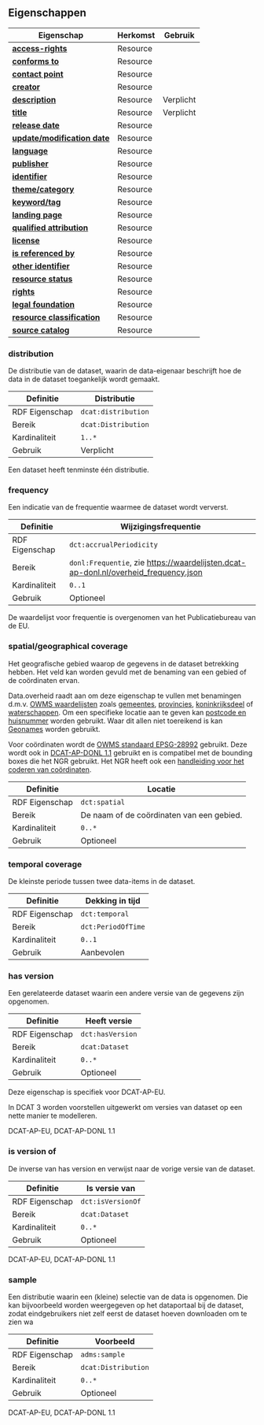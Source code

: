 ## Eigenschappen

| **Eigenschap**                                                       | Herkomst | Gebruik   |
| -------------------------------------------------------------------- | -------- | --------- |
| <a href="#access-rights">**access-rights**</a>                       | Resource |           |
| <a href="#conforms-to">**conforms to**</a>                           | Resource |           |
| <a href="#contact-point">**contact point**</a>                       | Resource |           |
| <a href="#creator">**creator**</a>                                   | Resource |           |
| <a href="#description">**description**</a>                           | Resource | Verplicht |
| <a href="#title">**title** </a>                                      | Resource | Verplicht |
| <a href="#release-date">**release date**                             | Resource |           |
| <a href="#update-modification-date">**update/modification date**</a> | Resource |           |
| <a href="#language">**language**  </a>                               | Resource |           |
| <a href="#publisher">**publisher**    </a>                           | Resource |           |
| <a href="#identifier">**identifier** </a>                            | Resource |           |
| <a href="#theme-category">**theme/category** </a>                    | Resource |           |
| <a href="#keyword-tag">**keyword/tag**</a>                           | Resource |           |
| <a href="#landing-page">**landing page**</a>                         | Resource |           |
| <a href="#qualified-attribution">**qualified attribution**</a>       | Resource |           |
| <a href="#license">**license** </a>                                  | Resource |           |
| <a href="#is-referenced-by">**is referenced by**</a>                 | Resource |           |
| <a href="#other-identifier">**other identifier**</a>                 | Resource |           |
| <a href="#resource-status">**resource status**</a>                   | Resource |           |
| <a href="#rights">**rights**</a>                                     | Resource |           |
| <a href="#legal-foundation">**legal foundation**</a>                 | Resource |           |
| <a href="#resource-classification">**resource classification**</a>   | Resource |           |
| <a href="#source-catalog">**source catalog** </a>                    | Resource |           |


### distribution

De distributie van de dataset, waarin de data-eigenaar beschrijft hoe de data in de dataset toegankelijk wordt gemaakt.

| Definitie      | Distributie         |
| -------------- | ------------------- |
| RDF Eigenschap | `dcat:distribution` |
| Bereik         | `dcat:Distribution` |
| Kardinaliteit  | `1..*`              |
| Gebruik        | Verplicht           |

<p class="note" title="Note">
Een dataset heeft tenminste één distributie.
</p>

### frequency

Een indicatie van de frequentie waarmee de dataset wordt ververst.

| Definitie      | Wijzigingsfrequentie                                                                 |
| -------------- | ------------------------------------------------------------------------------------ |
| RDF Eigenschap | `dct:accrualPeriodicity`                                                             |
| Bereik         | `donl:Frequentie`, zie https://waardelijsten.dcat-ap-donl.nl/overheid_frequency.json |
| Kardinaliteit  | `0..1`                                                                               |
| Gebruik        | Optioneel                                                                            |

<p class="note" title="Note">
De waardelijst voor frequentie is overgenomen van het Publicatiebureau van de EU.
</p>

### spatial/geographical coverage

Het geografische gebied waarop de gegevens in de dataset betrekking hebben. Het veld kan worden gevuld met de benaming van een gebied of de coördinaten ervan.

Data.overheid raadt aan om deze eigenschap te vullen met benamingen d.m.v. <a href="https://standaarden.overheid.nl/owms/4.0/doc/waardelijsten">OWMS waardelijsten</a> zoals <a href="https://standaarden.overheid.nl/owms/4.0/doc/waardelijsten/overheid.gemeente">gemeentes</a>, <a href="https://standaarden.overheid.nl/owms/4.0/doc/waardelijsten/overheid.provincie">provincies</a>, <a href="https://standaarden.overheid.nl/owms/terms/Koninkrijksdeel.html">koninkrijksdeel</a> of <a href="https://standaarden.overheid.nl/owms/4.0/doc/waardelijsten/overheid.waterschap">waterschappen</a>. Om een specifieke locatie aan te geven kan <a href="https://standaarden.overheid.nl/owms/4.0/doc/syntax-codeerschemas/overheid.postcodehuisnummer">postcode en huisnummer</a>  worden gebruikt. Waar dit allen niet toereikend is kan <a href="https://www.geonames.org/">Geonames</a> worden gebruikt. 

Voor coördinaten wordt de <a href="https://standaarden.overheid.nl/owms/4.0/doc/syntax-codeerschemas/overheid.epsg28992">OWMS standaard EPSG-28992</a> gebruikt. Deze wordt ook in <a href="https://dcat-ap-donl.readthedocs.io/en/latest/">DCAT-AP-DONL 1.1</a> gebruikt en is compatibel met de bounding boxes die het NGR gebruikt. Het NGR heeft ook een <a href="https://dcat-ap-donl.readthedocs.io/en/latest/">handleiding voor het coderen van coördinaten</a>.

| Definitie      | Locatie                                   |
| -------------- | ----------------------------------------- |
| RDF Eigenschap | `dct:spatial`                             |
| Bereik         | De naam of de coördinaten van een gebied. |
| Kardinaliteit  | `0..*`                                    |
| Gebruik        | Optioneel                                 |

<div class="issue" data-number="3"></div>

### temporal coverage

De kleinste periode tussen twee data-items in de dataset.

| Definitie      | Dekking in tijd    |
| -------------- | ------------------ |
| RDF Eigenschap | `dct:temporal`     |
| Bereik         | `dct:PeriodOfTime` |
| Kardinaliteit  | `0..1`             |
| Gebruik        | Aanbevolen         |

### has version

Een gerelateerde dataset waarin een andere versie van de gegevens zijn opgenomen.

| Definitie      | Heeft versie     |
| -------------- | ---------------- |
| RDF Eigenschap | `dct:hasVersion` |
| Bereik         | `dcat:Dataset`   |
| Kardinaliteit  | `0..*`           |
| Gebruik        | Optioneel        |

<p class="note" title="Note">
Deze eigenschap is specifiek voor DCAT-AP-EU.

In DCAT 3 worden voorstellen uitgewerkt om versies van dataset op een nette manier te modelleren.
</p>

<p class="note" title="Herkomst">
DCAT-AP-EU, DCAT-AP-DONL 1.1
</p>

### is version of

De inverse van has version en verwijst naar de vorige versie van de dataset.

| Definitie      | Is versie van     |
| -------------- | ----------------- |
| RDF Eigenschap | `dct:isVersionOf` |
| Bereik         | `dcat:Dataset`    |
| Kardinaliteit  | `0..*`            |
| Gebruik        | Optioneel         |

<p class="note" title="Herkomst">
DCAT-AP-EU, DCAT-AP-DONL 1.1
</p>

### sample

Een distributie waarin een (kleine) selectie van de data is opgenomen. Die kan bijvoorbeeld worden weergegeven op het dataportaal bij de dataset, zodat eindgebruikers niet zelf eerst de dataset hoeven downloaden om te zien wa

| Definitie      | Voorbeeld           |
| -------------- | ------------------- |
| RDF Eigenschap | `adms:sample`       |
| Bereik         | `dcat:Distribution` |
| Kardinaliteit  | `0..*`              |
| Gebruik        | Optioneel           |

<p class="note" title="Herkomst">
DCAT-AP-EU, DCAT-AP-DONL 1.1
</p>
